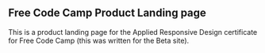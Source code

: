Free Code Camp Product Landing page
-----------------------------------
This is a product landing page for the Applied Responsive Design certificate for Free Code Camp (this was written for the Beta site).
